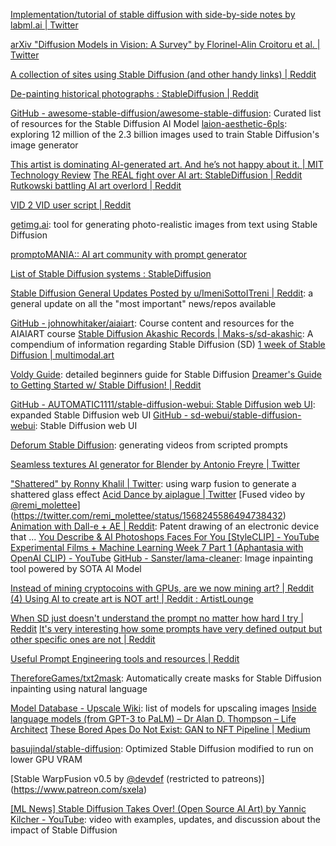 [Implementation/tutorial of stable diffusion with side-by-side notes by labml.ai | Twitter](https://twitter.com/labmlai/status/1571080112459878401)

[arXiv "Diffusion Models in Vision: A Survey" by Florinel-Alin Croitoru et al. | Twitter](https://twitter.com/arxiv_daily/status/1571304936457261056)

[A collection of sites using Stable Diffusion (and other handy links) | Reddit](https://www.reddit.com/r/StableDiffusion/comments/wzj8kk/a_collection_of_sites_using_stable_diffusion_and/) 

[De-painting historical photographs : StableDiffusion | Reddit](https://www.reddit.com/r/StableDiffusion/comments/xgbug2/depainting_historical_photographs/) 

[GitHub - awesome-stable-diffusion/awesome-stable-diffusion](https://github.com/awesome-stable-diffusion/awesome-stable-diffusion): Curated list of resources for the Stable Diffusion AI Model
[laion-aesthetic-6pls](https://laion-aesthetic.datasette.io/laion-aesthetic-6pls/images): exploring 12 million of the 2.3 billion images used to train Stable Diffusion's image generator

[This artist is dominating AI-generated art. And he’s not happy about it. | MIT Technology Review](https://www.technologyreview.com/2022/09/16/1059598/this-artist-is-dominating-ai-generated-art-and-hes-not-happy-about-it/)
[The REAL fight over AI art: StableDiffusion | Reddit](https://www.reddit.com/r/StableDiffusion/comments/xgu2uo/the_real_fight_over_ai_art/)
[Rutkowski battling AI art overlord | Reddit](https://www.reddit.com/r/StableDiffusion/comments/xgv0dw/rutkowski_battling_ai_art_overlord/)

[VID 2 VID user script | Reddit](https://www.reddit.com/r/StableDiffusion/comments/xgo87s/wip_vid_2_vid_user_script/)

[getimg.ai](https://getimg.ai/): tool for generating photo-realistic images from text using Stable Diffusion

[promptoMANIA:: AI art community with prompt generator](https://promptomania.com/)

[List of Stable Diffusion systems : StableDiffusion](https://www.reddit.com/r/StableDiffusion/comments/wqaizj/list_of_stable_diffusion_systems/)

[Stable Diffusion General Updates Posted by u/ImeniSottoITreni | Reddit](https://www.reddit.com/r/StableDiffusion/comments/xcclmf/can_we_please_make_a_general_update_on_all_the/?utm_source=share&utm_medium=web2x&context=3): a general update on all the "most important" news/repos available

[GitHub - johnowhitaker/aiaiart](https://github.com/johnowhitaker/aiaiart): Course content and resources for the AIAIART course
[Stable Diffusion Akashic Records | Maks-s/sd-akashic](https://github.com/Maks-s/sd-akashic): A compendium of information regarding Stable Diffusion (SD)
[1 week of Stable Diffusion | multimodal.art](https://multimodal.art/news/1-week-of-stable-diffusion)

[Voldy Guide](https://rentry.co/voldy): detailed beginners guide for Stable Diffusion
[Dreamer's Guide to Getting Started w/ Stable Diffusion! | Reddit](https://www.reddit.com/r/StableDiffusion/comments/xcq819/dreamers_guide_to_getting_started_w_stable/)

[GitHub - AUTOMATIC1111/stable-diffusion-webui: Stable Diffusion web UI](https://github.com/AUTOMATIC1111/stable-diffusion-webui): expanded Stable Diffusion web UI
[GitHub - sd-webui/stable-diffusion-webui](https://github.com/hlky/stable-diffusion-webui): Stable Diffusion web UI

[Deforum Stable Diffusion](https://colab.research.google.com/github/deforum/stable-diffusion/blob/main/Deforum_Stable_Diffusion.ipynb#scrollTo=63UOJvU3xdPS): generating videos from scripted prompts

[Seamless textures AI generator for Blender by Antonio Freyre | Twitter](https://twitter.com/merlino_games/status/1571205845819559936)

["Shattered" by Ronny Khalil | Twitter](https://twitter.com/ronnykhalil/status/1569956085905203200): using warp fusion to generate a shattered glass effect
[Acid Dance by aiplague | Twitter](https://twitter.com/aiplague/status/1564989456318451714) 
[Fused video by [@remi_molettee](https://twitter.com/remi_molettee)](https://twitter.com/remi_molettee/status/1568245586494738432)
[Animation with Dall-e + AE | Reddit](https://www.reddit.com/r/MediaSynthesis/comments/xgeehe/animation_with_dalle_ae_patent_drawing_of_an/): Patent drawing of an electronic device that ...
[You Describe & AI Photoshops Faces For You [StyleCLIP] - YouTube](https://youtu.be/d1OET63Ulwc)
[Experimental Films + Machine Learning Week 7 Part 1 (Aphantasia with OpenAI CLIP) - YouTube](https://youtu.be/-FrIui8Mp-8)
[GitHub - Sanster/lama-cleaner](https://github.com/Sanster/lama-cleaner): Image inpainting tool powered by SOTA AI Model

[Instead of mining cryptocoins with GPUs, are we now mining art? | Reddit](https://www.reddit.com/r/StableDiffusion/comments/xg8s8e/instead_of_mining_cryptocoins_with_gpus_are_we/) 
[(4) Using AI to create art is NOT art! | Reddit : ArtistLounge](https://www.reddit.com/r/ArtistLounge/comments/xczk89/using_ai_to_create_art_is_not_art/) 

[When SD just doesn't understand the prompt no matter how hard I try | Reddit](https://www.reddit.com/r/StableDiffusion/comments/xgwcab/when_sd_just_doesnt_understand_the_prompt_no/) 
[It's very interesting how some prompts have very defined output but other specific ones are not | Reddit](https://www.reddit.com/r/StableDiffusion/comments/xgplii/its_very_interesting_how_some_prompts_have_very/) 


[Useful Prompt Engineering tools and resources | Reddit](https://www.reddit.com/r/StableDiffusion/comments/xcrm4d/useful_prompt_engineering_tools_and_resources/) 

[ThereforeGames/txt2mask](https://github.com/ThereforeGames/txt2mask): Automatically create masks for Stable Diffusion inpainting using natural language 

[Model Database - Upscale Wiki](https://upscale.wiki/wiki/Model_Database): list of models for upscaling images
[Inside language models (from GPT-3 to PaLM) – Dr Alan D. Thompson – Life Architect](https://lifearchitect.ai/models/)
[These Bored Apes Do Not Exist: GAN to NFT Pipeline | Medium](https://medium.com/@nathancooperjones/these-bored-apes-do-not-exist-6bed2c73f02c)

[basujindal/stable-diffusion](https://github.com/basujindal/stable-diffusion): Optimized Stable Diffusion modified to run on lower GPU VRAM

[Stable WarpFusion v0.5 by [@devdef](https://twitter.com/devdef) (restricted to patreons)](https://www.patreon.com/sxela)

[[ML News] Stable Diffusion Takes Over! (Open Source AI Art) by Yannic Kilcher - YouTube](https://www.youtube.com/watch?v=xbxe-x6wvRw): video with examples, updates, and discussion about the impact of Stable Diffusion